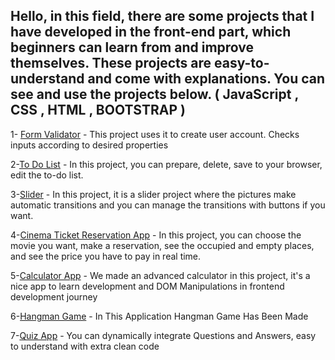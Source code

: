 ## Hello, in this field, there are some projects that I have developed in the front-end part, which beginners can learn from and improve themselves. These projects are easy-to-understand and come with explanations. You can see and use the projects below. ( JavaScript , CSS , HTML , BOOTSTRAP )


1- [Form Validator](https://github.com/mock3ng/Frontend-Challenge/tree/Form-Validator) - This project uses it to create user account. Checks inputs according to desired properties

2-[To Do List](https://github.com/mock3ng/Frontend-Challenge/tree/To-Do-List) - In this project, you can prepare, delete, save to your browser, edit the to-do list.

3-[Slider](https://github.com/mock3ng/Frontend-Challenge/tree/Slider) - In this project, it is a slider project where the pictures make automatic transitions and you can manage the transitions with buttons if you want.

4-[Cinema Ticket Reservation App](https://github.com/mock3ng/Frontend-Challenge/tree/Cinema-Reservation-App) - In this project, you can choose the movie you want, make a reservation, see the occupied and empty places, and see the price you have to pay in real time.

5-[Calculator App](https://github.com/mock3ng/Frontend-Challenge/tree/Calculator-App) - We made an advanced calculator in this project, it's a nice app to learn development and DOM Manipulations in frontend development journey

6-[Hangman Game](https://github.com/mock3ng/Frontend-Challenge/tree/Hangman-Game) - In This Application Hangman Game Has Been Made

7-[Quiz App](https://github.com/mock3ng/Frontend-Challenge/blob/Quiz-App/README.md) - You can dynamically integrate Questions and Answers, easy to understand with extra clean code
